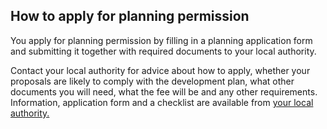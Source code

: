 ##  How to apply for planning permission

You apply for planning permission by filling in a planning application form
and submitting it together with required documents to your local authority.

Contact your local authority for advice about how to apply, whether your
proposals are likely to comply with the development plan, what other documents
you will need, what the fee will be and any other requirements. Information,
application form and a checklist are available from [ your local authority.
](https://www.gov.ie/en/publication/942f74-local-authorities/)
